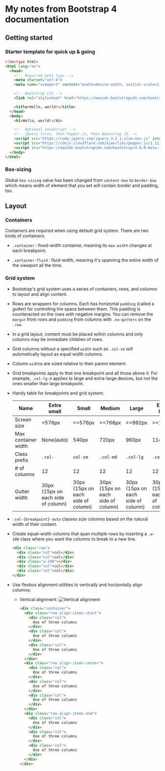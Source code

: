# My notes from Bootstrap 4 documentation

## Getting started

### Starter template for quick up & going 

``` html
<!doctype html>
<html lang="en">
  <head>
    <!-- Required meta tags -->
    <meta charset="utf-8">
    <meta name="viewport" content="width=device-width, initial-scale=1, shrink-to-fit=no">

    <!-- Bootstrap CSS -->
    <link rel="stylesheet" href="https://maxcdn.bootstrapcdn.com/bootstrap/4.0.0-beta.3/css/bootstrap.min.css" integrity="sha384-Zug+QiDoJOrZ5t4lssLdxGhVrurbmBWopoEl+M6BdEfwnCJZtKxi1KgxUyJq13dy" crossorigin="anonymous">

    <title>Hello, world!</title>
  </head>
  <body>
    <h1>Hello, world!</h1>

    <!-- Optional JavaScript -->
    <!-- jQuery first, then Popper.js, then Bootstrap JS -->
    <script src="https://code.jquery.com/jquery-3.2.1.slim.min.js" integrity="sha384-KJ3o2DKtIkvYIK3UENzmM7KCkRr/rE9/Qpg6aAZGJwFDMVNA/GpGFF93hXpG5KkN" crossorigin="anonymous"></script>
    <script src="https://cdnjs.cloudflare.com/ajax/libs/popper.js/1.12.9/umd/popper.min.js" integrity="sha384-ApNbgh9B+Y1QKtv3Rn7W3mgPxhU9K/ScQsAP7hUibX39j7fakFPskvXusvfa0b4Q" crossorigin="anonymous"></script>
    <script src="https://maxcdn.bootstrapcdn.com/bootstrap/4.0.0-beta.3/js/bootstrap.min.js" integrity="sha384-a5N7Y/aK3qNeh15eJKGWxsqtnX/wWdSZSKp+81YjTmS15nvnvxKHuzaWwXHDli+4" crossorigin="anonymous"></script>
  </body>
</html>
```

### Box-sizing

Global `box-sizing` value has been changed from `content-box` to `border-box` which means width of element that you set will contain border and padding, too.

## Layout

### Containers

Containers are required when using default grid system. There are two kinds of containers:

* `.container` : fixed-width container, meaning its `max-width` changes at each breakpoint.

* `.container-fluid` : fluid-width, meaning it's spanning the entire width of the viewport all the time.

### Grid system

* Bootstrap's grid system uses a series of containers, rows, and columns to layout and align content.

* Rows are wrappers for columns. Each has horizontal `padding` (called a _gutter_) for controlling the space between them. This padding is counteracted on the rows with negative margins. You can remove the `margin` from rows and `padding` from columns with `.no-gutters` on the `.row`.

* In a grid layout, content must be placed within columns and only columns may be immediate children of rows.

* Grid columns without a specified `width` such as `.col-sm` will automatically layout as equal width columns.

* Column `width`s are sized relative to their parent element.

* Grid breakpoints apply to that one breakpoint and all those above it. For example, `.col-lg-4` applies to large  and extra-large devices, but not the ones smaller than large breakpoint.

* Handy table for breakpoints and grid system:

  | Name | Extra small | Small | Medium | Large | Extra-large |
  | ---- | ----------- | ----- | ------ | ----- | ----------- |
  | Screen size | <576px | >=576px | >=768px | >=992px | >=1200px |
  | Max container width | None(auto) | 540px | 720px | 960px | 1140px |
  | Class prefix | `.col-` | `col-sm` | `.col-md` | `.col-lg` | `.col-xl` |
  | # of columns | 12 | 12 | 12 | 12 | 12|
  | Gutter width | 30px (15px on each side of column) | 30px (15px on each side of column) | 30px (15px on each side of column) | 30px (15px on each side of column) | 30px (15px on each side of column) |

* `.col-{breakpoint}-auto` classes size columns based on the natural width of their content.

* Create equal-width columns that span multiple rows by inserting a `.w-100` class where you want the columns to break to a new line.
  ``` html
  <div class="row">
    <div class="col">col</div>
    <div class="col">col</div>
    <div class="w-100"></div>
    <div class="col">col</div>
    <div class="col">col</div>
  </div>
  ```
* Use flexbox alignment utilities to vertically and horizontally align columns:

  * Vertical alignment:
    ![Vertical alignment](https://github.com/erolaliyev/programming-notes/blob/master/Images/Bootstrap-4/vertical-alignment.png)
    ```html
    <div class="container">
      <div class="row align-items-start">
        <div class="col">
          One of three columns
        </div>
        <div class="col">
          One of three columns
        </div>
        <div class="col">
          One of three columns
        </div>
      </div>
      <div class="row align-items-center">
        <div class="col">
          One of three columns
        </div>
        <div class="col">
          One of three columns
        </div>
        <div class="col">
          One of three columns
        </div>
      </div>
      <div class="row align-items-end">
        <div class="col">
          One of three columns
        </div>
        <div class="col">
          One of three columns
        </div>
        <div class="col">
          One of three columns
        </div>
      </div>
    </div>
    ```